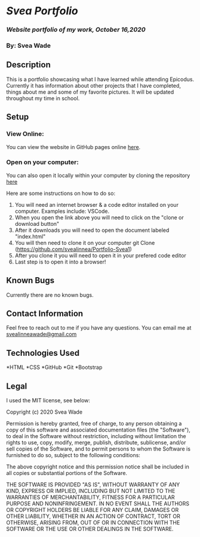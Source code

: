 # _Svea Portfolio_

### _Website portfolio of my work, October 16,2020_

### By: Svea Wade

## Description

This is a portfolio showcasing what I have learned while attending Epicodus. Currently it has information about other projects that I have completed, things about me and some of my favorite pictures. It will be updated throughout my time in school.

## Setup

### View Online:

You can view the website in GitHub pages online [here](https://svealinnea.github.io/Portfolio-Svea1/).

### Open on your computer:

You can also open it locally within your computer by cloning the repository [here](https://github.com/svealinnea/Portfolio-Svea1)

Here are some instructions on how to do so:

1. You will need an internet browser & a code editor installed on your computer. Examples include: VSCode.
2. When you open the link above you will need to click on the "clone or download button"
3. After it downloads you will need to open the document labeled "index.html"
4. You will then need to clone it on your computer
   git Clone (https://github.com/svealinnea/Portfolio-Svea1)
5. After you clone it you will need to open it in your prefered code editor
6. Last step is to open it into a browser!

## Known Bugs

Currently there are no known bugs.

## Contact Information

Feel free to reach out to me if you have any questions. You can email me at svealinneawade@gmail.com

## Technologies Used

*HTML
*CSS
*GitHub
*Git
*Bootstrap

## Legal

I used the MIT license, see below:

Copyright (c) 2020 Svea Wade

Permission is hereby granted, free of charge, to any person obtaining a copy of this software and associated documentation files (the "Software"), to deal in the Software without restriction, including without limitation the rights to use, copy, modify, merge, publish, distribute, sublicense, and/or sell copies of the Software, and to permit persons to whom the Software is furnished to do so, subject to the following conditions:

The above copyright notice and this permission notice shall be included in all copies or substantial portions of the Software.

THE SOFTWARE IS PROVIDED "AS IS", WITHOUT WARRANTY OF ANY KIND, EXPRESS OR IMPLIED, INCLUDING BUT NOT LIMITED TO THE WARRANTIES OF MERCHANTABILITY, FITNESS FOR A PARTICULAR PURPOSE AND NONINFRINGEMENT. IN NO EVENT SHALL THE AUTHORS OR COPYRIGHT HOLDERS BE LIABLE FOR ANY CLAIM, DAMAGES OR OTHER LIABILITY, WHETHER IN AN ACTION OF CONTRACT, TORT OR OTHERWISE, ARISING FROM, OUT OF OR IN CONNECTION WITH THE SOFTWARE OR THE USE OR OTHER DEALINGS IN THE SOFTWARE.
